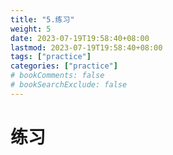 ```yaml
---
title: "5.练习"
weight: 5
date: 2023-07-19T19:58:40+08:00
lastmod: 2023-07-19T19:58:40+08:00
tags: ["practice"]
categories: ["practice"]
# bookComments: false
# bookSearchExclude: false
---
```


# 练习

## 